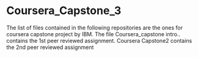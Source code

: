 # Coursera_Capstone_3
The list of files contained in the following repositories are the ones for coursera capstone project by IBM. The file Coursera_capstone intro.. contains the 1st peer reviewed assignment. Coursera Capstone2 contains the 2nd peer reviewed assignment
